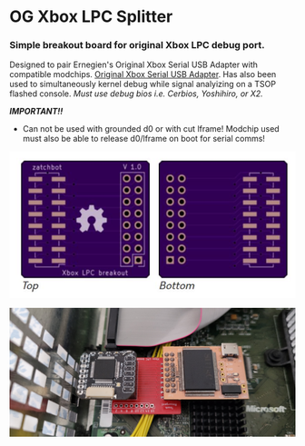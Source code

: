 # OG Xbox LPC Splitter

### Simple breakout board for original Xbox LPC debug port. 

Designed to pair Ernegien's Original Xbox Serial USB Adapter with compatible modchips. [Original Xbox Serial USB Adapter](https://github.com/XboxDev/serial-usb-adapter). 
Has also been used to simultaneously kernel debug while signal analyizing on a TSOP flashed console. 
*Must use debug bios i.e. Cerbios, Yoshihiro, or X2.*


***IMPORTANT!!*** 
 - Can not be used with grounded d0 or with cut lframe! Modchip used must also be able to release d0/lframe on boot for serial comms!

<div align="center">

![PcbSuperIO](images/pcb.JPG?raw=true "Splitter PCB")

![OxSuperIO](images/OxSuperIO.jpg?raw=true "Open Xenium w/ Splitter and SuperIO")
</div>
